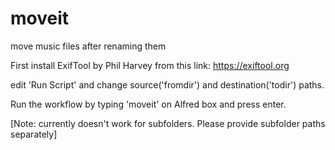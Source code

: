 # moveit
move music files after renaming them

First install ExifTool by Phil Harvey from this link: https://exiftool.org

edit 'Run Script' and change source('fromdir') and destination('todir') paths.

Run the workflow by typing 'moveit' on Alfred box and press enter.

[Note: currently doesn't work for subfolders. Please provide subfolder paths separately]
